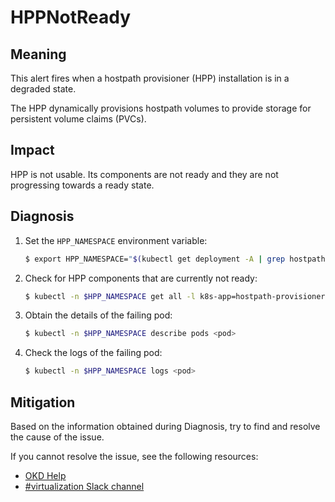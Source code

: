 # HPPNotReady

## Meaning

This alert fires when a hostpath provisioner (HPP) installation is in a degraded
state.

The HPP dynamically provisions hostpath volumes to provide storage for
persistent volume claims (PVCs).  

## Impact

HPP is not usable. Its components are not ready and they are not progressing
towards a ready state.

## Diagnosis

1. Set the `HPP_NAMESPACE` environment variable:

   ```bash
   $ export HPP_NAMESPACE="$(kubectl get deployment -A | grep hostpath-provisioner-operator | awk '{print $1}')"
   ```

2. Check for HPP components that are currently not ready:

   ```bash
   $ kubectl -n $HPP_NAMESPACE get all -l k8s-app=hostpath-provisioner
   ```

3. Obtain the details of the failing pod:

   ```bash
   $ kubectl -n $HPP_NAMESPACE describe pods <pod>
   ```

4. Check the logs of the failing pod:

   ```bash
   $ kubectl -n $HPP_NAMESPACE logs <pod>
   ```

## Mitigation

Based on the information obtained during Diagnosis, try to find and resolve the
cause of the issue.

<!--DS: If you cannot resolve the issue, log in to the
link:https://access.redhat.com[Customer Portal] and open a support case,
attaching the artifacts gathered during the Diagnosis procedure.-->

<!--USstart-->
If you cannot resolve the issue, see the following resources:

- [OKD Help](https://www.okd.io/help/)
- [#virtualization Slack channel](https://kubernetes.slack.com/channels/virtualization)
<!--USend-->
